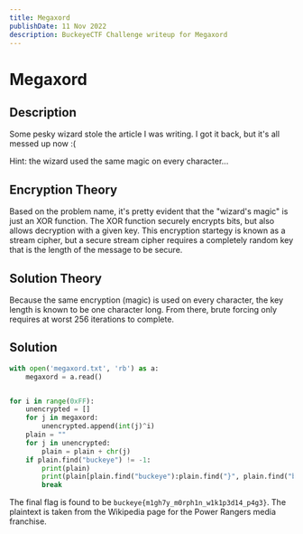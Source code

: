 ```yaml
---
title: Megaxord
publishDate: 11 Nov 2022
description: BuckeyeCTF Challenge writeup for Megaxord
---
```


# Megaxord

## Description

Some pesky wizard stole the article I was writing. I got it back, but it's all messed up now :(

Hint: the wizard used the same magic on every character...

## Encryption Theory

Based on the problem name, it's pretty evident that the "wizard's magic" is just an XOR function. The XOR function securely encrypts bits, but also allows decryption with a given key. This encryption startegy is known as a stream cipher, but a secure stream cipher requires a completely random key that is the length of the message to be secure.

## Solution Theory

Because the same encryption (magic) is used on every character, the key length is known to be one character long. From there, brute forcing only requires at worst 256 iterations to complete.

## Solution

```py
with open('megaxord.txt', 'rb') as a:
    megaxord = a.read()


for i in range(0xFF):
    unencrypted = []
    for j in megaxord:
        unencrypted.append(int(j)^i)
    plain = ""
    for j in unencrypted:
        plain = plain + chr(j)
    if plain.find("buckeye") != -1:
        print(plain)
        print(plain[plain.find("buckeye"):plain.find("}", plain.find("buckeye"))+1])
        break
```

The final flag is found to be `buckeye{m1gh7y_m0rph1n_w1k1p3d14_p4g3}`. The plaintext is taken from the Wikipedia page for the Power Rangers media franchise.
